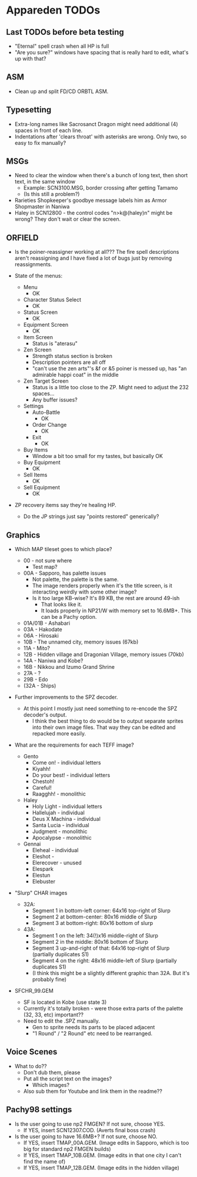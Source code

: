 # Appareden TODOs

## Last TODOs before beta testing
* "Eternal" spell crash when all HP is full
* "Are you sure?" windows have spacing that is really hard to edit, what's up with that?

## ASM
* Clean up and split FD/CD ORBTL ASM.

## Typesetting
* Extra-long names like Sacrosanct Dragon might need additional (4) spaces in front of each line.
* Indentations after 'clears throat' with asterisks are wrong. Only two, so easy to fix manually?

## MSGs
* Need to clear the window when there's a bunch of long text, then short text, in the same window
	* Example: SCN3100.MSG, border crossing after getting Tamamo
	* (Is this still a problem?)
* Rarieties Shopkeeper's goodbye message labels him as Armor Shopmaster in Naniwa
* Haley in SCN12800 - the control codes "n>k@(haley)n" might be wrong? They don't wait or clear the screen.

## ORFIELD
* Is the poiner-reassigner working at all??? The fire spell descriptions aren't reassigning and I have fixed a lot of bugs just by removing reassignments.
* State of the menus:
	* Menu
		* OK
	* Character Status Select
		* OK
	* Status Screen
		* OK
	* Equipment Screen
		* OK
	* Item Screen
		* Status is "aterasu"
	* Zen Screen
		* Strength status section is broken
		* Description pointers are all off
		* "can't use the zen arts"'s &f or &5 poiner is messed up, has "an admirable happi coat" in the middle
	* Zen Target Screen
		* Status is a little too close to the ZP. Might need to adjust the 232 spaces...
		* Any buffer issues?
	* Settings
		* Auto-Battle
			* OK
		* Order Change
			* OK
		* Exit
			* OK
	* Buy Items
		* Window a bit too small for my tastes, but basically OK
	* Buy Equipment
		* OK
	* Sell Items
		* OK
	* Sell Equipment
		* OK

* ZP recovery items say they're healing HP.
	* Do the JP strings just say "points restored" generically?

## Graphics
* Which MAP tileset goes to which place?
	* 00 - not sure where
		* Test map?
	* 00A - Sapporo, has palette issues
		* Not palette, the palette is the same.
		* The image renders properly when it's the title screen, is it interacting weirdly with some other image?
		* Is it too large KB-wise? It's 89 KB, the rest are around 49-ish
			* That looks like it.
			* It loads properly in NP21/W with memory set to 16.6MB+. This can be a Pachy option.
	* 01A/01B - Ashabari
	* 03A - Hakodate
	* 06A - Hirosaki
	* 10B - The unnamed city, memory issues (67kb)
	* 11A - Mito?
	* 12B - Hidden village and Dragonian Village, memory issues (70kb)
	* 14A - Naniwa and Kobe?
	* 16B - Nikkou and Izumo Grand Shrine
	* 27A - ?
	* 29B - Edo
	* (32A - Ships)
* Further improvements to the SPZ decoder.
	* At this point I mostly just need something to re-encode the SPZ decoder's output.
		* I think the best thing to do would be to output separate sprites into their own image files. That way they can be edited and repacked more easily.
* What are the requirements for each TEFF image?
	* Gento
		* Come on! - individual letters
		* Kiyahh!
		* Do your best! - individual letters
		* Chestoh!
		* Careful!
		* Raagghh! - monolithic
	* Haley
		* Holy Light - individual letters
		* Hallelujah - individual
		* Deus X Machina - individual
		* Santa Lucia - individual
		* Judgment - monolithic
		* Apocalypse - monolithic
	* Gennai
		* Eleheal - individual
		* Eleshot - 
		* Elerecover - unused
		* Elespark
		* Elestun
		* Elebuster

* "Slurp" CHAR images
	* 32A:
		* Segment 1 in bottom-left corner: 64x16 top-right of Slurp
		* Segment 2 at bottom-center: 80x16 middle of Slurp
		* Segment 3 at bottom-right: 80x16 bottom of slurp
	* 43A:
		* Segment 1 on the left: 34(!)x16 middle-right of Slurp
		* Segment 2 in the middle: 80x16 bottom of Slurp
		* Segment 3 up-and-right of that: 64x16 top-right of Slurp (partially duplicates S1)
		* Segment 4 on the right: 48x16 middle-left of Slurp (partially duplicates S1)
		* (I think this might be a slightly different graphic than 32A. But it's probably fine)

* SFCHR_99.GEM
	* SF is located in Kobe (use state 3)
	* Currently it's totally broken - were those extra parts of the palette (32, 33, etc) important??
	* Need to edit the .SPZ manually.
		* Gen   to sprite needs its parts to be placed adjacent
		* "1 Round" / "2 Round" etc need to be rearranged.

## Voice Scenes
* What to do??
	* Don't dub them, please
	* Put all the script text on the images?
		* Which images?
	* Also sub them for Youtube and link them in the readme??

## Pachy98 settings
* Is the user going to use np2 FMGEN? If not sure, choose YES.
	* If YES, insert SCN12307.COD. (Averts final boss crash)
* Is the user going to have 16.6MB+? If not sure, choose NO.
	* If YES, insert TMAP_00A.GEM. (Image edits in Sapporo, which is too big for standard np2 FMGEN builds)
	* If YES, insert TMAP_10B.GEM. (Image edits in that one city I can't find the name of)
	* If YES, insert TMAP_12B.GEM. (Image edits in the hidden village)